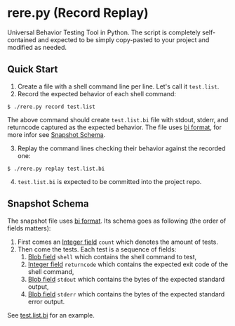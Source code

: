 # rere.py (**Re**cord **Re**play)

Universal Behavior Testing Tool in Python. The script is completely self-contained and expected to be simply copy-pasted to your project and modified as needed.

## Quick Start

1. Create a file with a shell command line per line. Let's call it `test.list`.
2. Record the expected behavior of each shell command:
```console
$ ./rere.py record test.list
```
The above command should create `test.list.bi` file with stdout, stderr, and returncode captured as the expected behavior. The file uses [bi format](https://github.com/tsoding/bi-format), for more infor see [Snapshot Schema](#snapshot-schema).

3. Replay the command lines checking their behavior against the recorded one:
```console
$ ./rere.py replay test.list.bi
```

4. `test.list.bi` is expected to be committed into the project repo.

## Snapshot Schema

The snapshot file uses [bi format](https://github.com/tsoding/bi-format). Its schema goes as following (the order of fields matters):

1. First comes an [Integer field][integer-field] `count` which denotes the amount of tests.
2. Then come the tests. Each test is a sequence of fields:
   1. [Blob field][blob-field] `shell` which contains the shell command to test,
   2. [Integer field][integer-field] `returncode` which contains the expected exit code of the shell command,
   3. [Blob field][blob-field] `stdout` which contains the bytes of the expected standard output,
   4. [Blob field][blob-field] `stderr` which contains the bytes of the expected standard error output.

See [test.list.bi](./test.list.bi) for an example.

[integer-field]: https://github.com/tsoding/bi-format/blob/5db184d9631cf2476a9fdf83b3daf1443eb6f18d/README.md#integer-field
[blob-field]: https://github.com/tsoding/bi-format/blob/5db184d9631cf2476a9fdf83b3daf1443eb6f18d/README.md#blob-field

